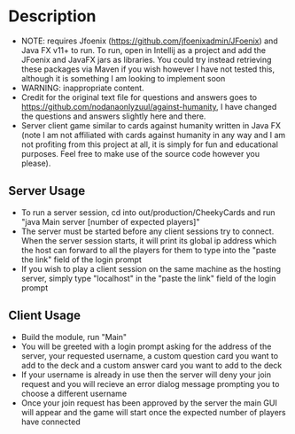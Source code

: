 # Description

- NOTE: requires Jfoenix (https://github.com/jfoenixadmin/JFoenix) and Java FX v11+ to run. To run, open in Intellij as a project and add the JFoenix and JavaFX jars as libraries. You could try instead retrieving these packages via Maven if you wish however I have not tested this, although it is something I am looking to implement soon
- WARNING: inappropriate content. 
- Credit for the original text file for questions and answers goes to https://github.com/nodanaonlyzuul/against-humanity, I have changed the questions and answers slightly here and there. 
- Server client game similar to cards against humanity written in Java FX (note I am not affiliated with cards against humanity in any way and I am not profiting from this project at all, it is simply for fun and educational purposes. Feel free to make use of the source code however you please).

## Server Usage

- To run a server session, cd into out/production/CheekyCards and run "java Main server [number of expected players]"
- The server must be started before any client sessions try to connect. When the server session starts, it will print its global ip address which the host can forward to all the players for them to type into the "paste the link" field of the login prompt
- If you wish to play a client session on the same machine as the hosting server, simply type "localhost" in the "paste the link" field of the login prompt

## Client Usage

- Build the module, run "Main"
- You will be greeted with a login prompt asking for the address of the server, your requested username, a custom question card you want to add to the deck and a custom answer card you want to add to the deck
- If your username is already in use then the server will deny your join request and you will recieve an error dialog message prompting you to choose a different username
- Once your join request has been approved by the server the main GUI will appear and the game will start once the expected number of players have connected
